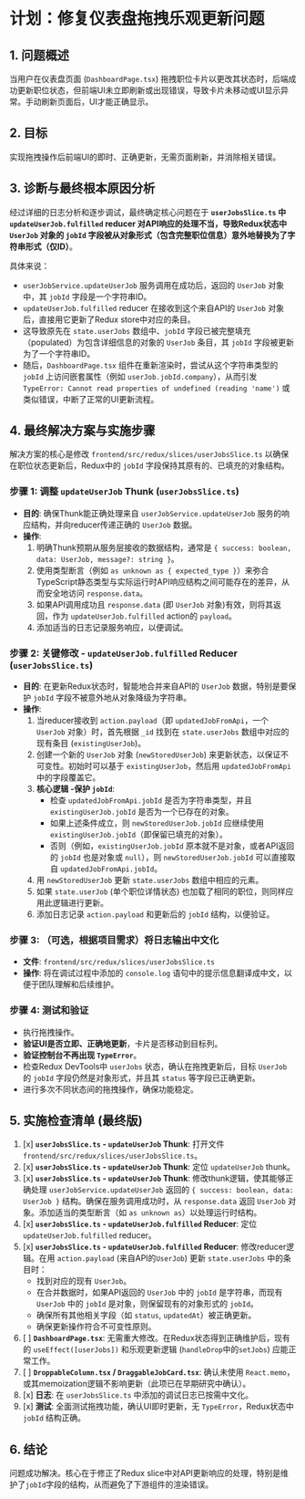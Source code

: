 # 计划：修复仪表盘拖拽乐观更新问题

## 1. 问题概述

当用户在仪表盘页面 (`DashboardPage.tsx`) 拖拽职位卡片以更改其状态时，后端成功更新职位状态，但前端UI未立即刷新或出现错误，导致卡片未移动或UI显示异常。手动刷新页面后，UI才能正确显示。

## 2. 目标

实现拖拽操作后前端UI的即时、正确更新，无需页面刷新，并消除相关错误。

## 3. 诊断与最终根本原因分析

经过详细的日志分析和逐步调试，最终确定核心问题在于 **`userJobsSlice.ts` 中 `updateUserJob.fulfilled` reducer 对API响应的处理不当，导致Redux状态中 `UserJob` 对象的 `jobId` 字段被从对象形式（包含完整职位信息）意外地替换为了字符串形式（仅ID）**。

具体来说：
*   `userJobService.updateUserJob` 服务调用在成功后，返回的 `UserJob` 对象中，其 `jobId` 字段是一个字符串ID。
*   `updateUserJob.fulfilled` reducer 在接收到这个来自API的 `UserJob` 对象后，直接用它更新了Redux store中对应的条目。
*   这导致原先在 `state.userJobs` 数组中、`jobId` 字段已被完整填充（populated）为包含详细信息的对象的 `UserJob` 条目，其 `jobId` 字段被更新为了一个字符串ID。
*   随后，`DashboardPage.tsx` 组件在重新渲染时，尝试从这个字符串类型的 `jobId` 上访问嵌套属性（例如 `userJob.jobId.company`），从而引发 `TypeError: Cannot read properties of undefined (reading 'name')` 或类似错误，中断了正常的UI更新流程。

## 4. 最终解决方案与实施步骤

解决方案的核心是修改 `frontend/src/redux/slices/userJobsSlice.ts` 以确保在职位状态更新后，Redux中的 `jobId` 字段保持其原有的、已填充的对象结构。

### 步骤 1: 调整 `updateUserJob` Thunk (`userJobsSlice.ts`)

*   **目的**: 确保Thunk能正确处理来自 `userJobService.updateUserJob` 服务的响应结构，并向reducer传递正确的 `UserJob` 数据。
*   **操作**:
    1.  明确Thunk预期从服务层接收的数据结构，通常是 `{ success: boolean, data: UserJob, message?: string }`。
    2.  使用类型断言（例如 `as unknown as { expected_type }`）来弥合TypeScript静态类型与实际运行时API响应结构之间可能存在的差异，从而安全地访问 `response.data`。
    3.  如果API调用成功且 `response.data` (即 `UserJob` 对象)有效，则将其返回，作为 `updateUserJob.fulfilled` action的 `payload`。
    4.  添加适当的日志记录服务响应，以便调试。

### 步骤 2: 关键修改 - `updateUserJob.fulfilled` Reducer (`userJobsSlice.ts`)

*   **目的**: 在更新Redux状态时，智能地合并来自API的 `UserJob` 数据，特别是要保护 `jobId` 字段不被意外地从对象降级为字符串。
*   **操作**:
    1.  当reducer接收到 `action.payload`（即 `updatedJobFromApi`，一个 `UserJob` 对象）时，首先根据 `_id` 找到在 `state.userJobs` 数组中对应的现有条目 (`existingUserJob`)。
    2.  创建一个新的 `UserJob` 对象 (`newStoredUserJob`) 来更新状态，以保证不可变性。初始时可以基于 `existingUserJob`，然后用 `updatedJobFromApi` 中的字段覆盖它。
    3.  **核心逻辑 -保护 `jobId`**:
        *   检查 `updatedJobFromApi.jobId` 是否为字符串类型，并且 `existingUserJob.jobId` 是否为一个已存在的对象。
        *   如果上述条件成立，则 `newStoredUserJob.jobId` 应继续使用 `existingUserJob.jobId`（即保留已填充的对象）。
        *   否则（例如，`existingUserJob.jobId` 原本就不是对象，或者API返回的 `jobId` 也是对象或 `null`），则 `newStoredUserJob.jobId` 可以直接取自 `updatedJobFromApi.jobId`。
    4.  用 `newStoredUserJob` 更新 `state.userJobs` 数组中相应的元素。
    5.  如果 `state.userJob` (单个职位详情状态) 也加载了相同的职位，则同样应用此逻辑进行更新。
    6.  添加日志记录 `action.payload` 和更新后的 `jobId` 结构，以便验证。

### 步骤 3: （可选，根据项目需求）将日志输出中文化

*   **文件**: `frontend/src/redux/slices/userJobsSlice.ts`
*   **操作**: 将在调试过程中添加的 `console.log` 语句中的提示信息翻译成中文，以便于团队理解和后续维护。

### 步骤 4: 测试和验证

*   执行拖拽操作。
*   **验证UI是否立即、正确地更新**，卡片是否移动到目标列。
*   **验证控制台不再出现 `TypeError`**。
*   检查Redux DevTools中 `userJobs` 状态，确认在拖拽更新后，目标 `UserJob` 的 `jobId` 字段仍然是对象形式，并且其 `status` 等字段已正确更新。
*   进行多次不同状态间的拖拽操作，确保功能稳定。

## 5. 实施检查清单 (最终版)

1.  [x] **`userJobsSlice.ts` - `updateUserJob` Thunk**: 打开文件 `frontend/src/redux/slices/userJobsSlice.ts`。
2.  [x] **`userJobsSlice.ts` - `updateUserJob` Thunk**: 定位 `updateUserJob` thunk。
3.  [x] **`userJobsSlice.ts` - `updateUserJob` Thunk**: 修改thunk逻辑，使其能够正确处理 `userJobService.updateUserJob` 返回的 `{ success: boolean, data: UserJob }` 结构。确保在服务调用成功时，从 `response.data` 返回 `UserJob` 对象。添加适当的类型断言（如 `as unknown as`）以处理运行时结构。
4.  [x] **`userJobsSlice.ts` - `updateUserJob.fulfilled` Reducer**: 定位 `updateUserJob.fulfilled` reducer。
5.  [x] **`userJobsSlice.ts` - `updateUserJob.fulfilled` Reducer**: 修改reducer逻辑。在用 `action.payload` (来自API的`UserJob`) 更新 `state.userJobs` 中的条目时：
    *   找到对应的现有 `UserJob`。
    *   在合并数据时，如果API返回的 `UserJob` 中的 `jobId` 是字符串，而现有 `UserJob` 中的 `jobId` 是对象，则保留现有的对象形式的 `jobId`。
    *   确保所有其他相关字段（如 `status`, `updatedAt`）被正确更新。
    *   确保更新操作符合不可变性原则。
6.  [ ] **`DashboardPage.tsx`**: 无需重大修改。在Redux状态得到正确维护后，现有的 `useEffect([userJobs])` 和乐观更新逻辑 (`handleDrop`中的`setJobs`) 应能正常工作。
7.  [ ] **`DroppableColumn.tsx` / `DraggableJobCard.tsx`**: 确认未使用 `React.memo`，或其memoization逻辑不影响更新（此项已在早期研究中确认）。
8.  [x] **日志**: 在 `userJobsSlice.ts` 中添加的调试日志已按需中文化。
9.  [x] **测试**: 全面测试拖拽功能，确认UI即时更新，无 `TypeError`，Redux状态中 `jobId` 结构正确。

## 6. 结论
问题成功解决。核心在于修正了Redux slice中对API更新响应的处理，特别是维护了`jobId`字段的结构，从而避免了下游组件的渲染错误。 